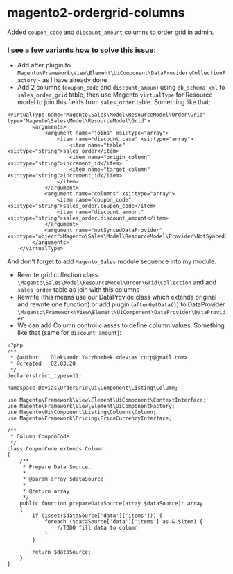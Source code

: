 # magento2-ordergrid-columns
Added `coupon_code` and `discount_amount` columns to order grid in admin.

### I see a few variants how to solve this issue:
* Add after plugin to `Magento\Framework\View\Element\UiComponent\DataProvider\CollectionFactory` - as I have already done
* Add 2 columns (`coupon_code` and `discount_amoun`) using `db_schema.xml` to `sales_order_grid` table, then use Magento `virtualType` for Resource model to join this fields from `sales_order` table.
Something like that:
```
<virtualType name="Magento\Sales\Model\ResourceModel\Order\Grid" type="Magento\Sales\Model\ResourceModel\Grid">
        <arguments>
            <argument name="joins" xsi:type="array">
                <item name="discount_case" xsi:type="array">
                    <item name="table" xsi:type="string">sales_order</item>
                    <item name="origin_column" xsi:type="string">increment_id</item>
                    <item name="target_column" xsi:type="string">increment_id</item>
                </item>
            </argument>
            <argument name="columns" xsi:type="array">
                <item name="coupon_code" xsi:type="string">sales_order.coupon_code</item>
                <item name="discount_amount" xsi:type="string">sales_order.discount_amount</item>
            </argument>
            <argument name="notSyncedDataProvider" xsi:type="object">Magento\Sales\Model\ResourceModel\Provider\NotSyncedOrderDataProvider</argument>
        </arguments>
    </virtualType>
```
And don't forget to add `Magento_Sales` module sequence into my module.
* Rewrite grid collection class `\Magento\Sales\Model\ResourceModel\Order\Grid\Collection` and add `sales_order` table as join with this columns
* Rewrite (this means use our DataProvide class which extends original and rewrite one function) or add plugin (`afterGetData()`) to DataProvider `\Magento\Framework\View\Element\UiComponent\DataProvider\DataProvider`
* We can add Column control classes to define column values. Something like that (same for `discount_amount`):
```
<?php
/**
 * @author    Oleksandr Yarzhombek <devias.corp@gmail.com>
 * @created   02.03.20
 */
declare(strict_types=1);

namespace Devias\OrderGrid\Ui\Component\Listing\Column;

use Magento\Framework\View\Element\UiComponent\ContextInterface;
use Magento\Framework\View\Element\UiComponentFactory;
use Magento\Ui\Component\Listing\Columns\Column;
use Magento\Framework\Pricing\PriceCurrencyInterface;

/**
 * Column CouponCode.
 */
class CouponCode extends Column
{
    /**
     * Prepare Data Source.
     *
     * @param array $dataSource
     *
     * @return array
     */
    public function prepareDataSource(array $dataSource): array
    {
        if (isset($dataSource['data']['items'])) {
            foreach ($dataSource['data']['items'] as & $item) {
                //TODO fill data to column
            }
        }

        return $dataSource;
    }
}
``` 
